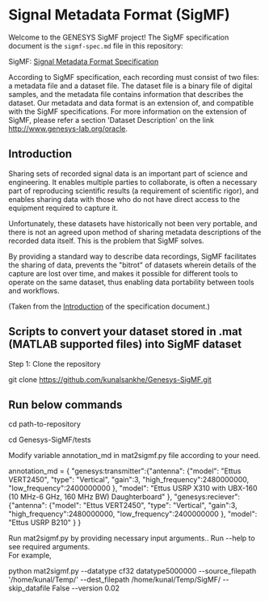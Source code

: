 # Signal Metadata Format (SigMF)

Welcome to the GENESYS SigMF project! The SigMF specification document is the
`sigmf-spec.md` file in this repository:

SigMF: [Signal Metadata Format Specification](sigmf-spec.md)

According to SigMF specification, each recording must consist of two files: a metadata file and a dataset file. The dataset file is a binary file of digital samples, and the metadata file contains information that describes the dataset. Our metadata and data format is an extension of, and compatible with the SigMF specifications. For more information on the extension of SigMF, please refer a section 'Dataset Description' on the link http://www.genesys-lab.org/oracle.

## Introduction

Sharing sets of recorded signal data is an important part of science and
engineering. It enables multiple parties to collaborate, is often a necessary
part of reproducing scientific results (a requirement of scientific rigor), and
enables sharing data with those who do not have direct access to the equipment
required to capture it.

Unfortunately, these datasets have historically not been very portable, and
there is not an agreed upon method of sharing metadata descriptions of the
recorded data itself. This is the problem that SigMF solves.

By providing a standard way to describe data recordings, SigMF facilitates the
sharing of data, prevents the "bitrot" of datasets wherein details of the
capture are lost over time, and makes it possible for different tools to operate
on the same dataset, thus enabling data portability between tools and workflows.

(Taken from the
[Introduction](https://github.com/gnuradio/SigMF/blob/master/sigmf-spec.md#introduction)
of the specification document.)

## Scripts to convert your dataset stored in .mat (MATLAB supported files) into SigMF dataset

Step 1: Clone the repository

git clone https://github.com/kunalsankhe/Genesys-SigMF.git

## Run below commands

cd path-to-repository

cd Genesys-SigMF/tests

Modify variable annotation_md in mat2sigmf.py file according to your need. 

annotation_md = {
            "genesys:transmitter":{"antenna": {"model": "Ettus VERT2450", "type": "Vertical", "gain":3, "high_frequency":2480000000, "low_frequency":2400000000 }, "model": "Ettus USRP X310 with UBX-160 (10 MHz-6 GHz, 160 MHz BW) Daughterboard" },
            "genesys:reciever":{"antenna": {"model": "Ettus VERT2450", "type": "Vertical", "gain":3, "high_frequency":2480000000, "low_frequency":2400000000 }, "model": "Ettus USRP B210" }
        }


Run mat2sigmf.py by providing necessary input arguments.. Run --help to see required arguments.  
For example, 

python mat2sigmf.py --datatype cf32 datatype5000000 --source_filepath '/home/kunal/Temp/' --dest_filepath /home/kunal/Temp/SigMF/ --skip_datafile False --version 0.02

